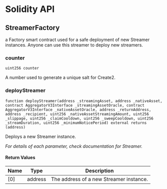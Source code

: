 # Solidity API

## StreamerFactory

a Factory smart contract used for a safe deployment of new Streamer instances.
Anyone can use this streamer to deploy new streamers.

### counter

```solidity
uint256 counter
```

A number used to generate a unique salt for Create2.

### deployStreamer

```solidity
function deployStreamer(address _streamingAsset, address _nativeAsset, contract AggregatorV3Interface _streamingAssetOracle, contract AggregatorV3Interface _nativeAssetOracle, address _returnAddress, address _recipient, uint256 _nativeAssetStreamingAmount, uint256 _slippage, uint256 _claimCooldown, uint256 _sweepCooldown, uint256 _streamDuration, uint256 _minimumNoticePeriod) external returns (address)
```

Deploys a new Streamer instance.

_For details of each parameter, check documentation for Streamer._

#### Return Values

| Name | Type | Description |
| ---- | ---- | ----------- |
| [0] | address | The address of a new Streamer instance. |

